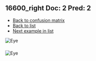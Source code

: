 ## 16600_right Doc: 2 Pred: 2
- [Back to confusion matrix](https://github.com/juliandewit/kaggle_retinopathy/blob/master/matrix.md)
- [Back to list](https://github.com/juliandewit/kaggle_retinopathy/blob/master/lists/22/list.md)
- [Next example in list](https://github.com/juliandewit/kaggle_retinopathy/blob/master/lists/22/16/16602_left.md)

![Eye](https://retinopaty.blob.core.windows.net/size1024/16600_right_2.jpeg)

### 

![Eye]()
